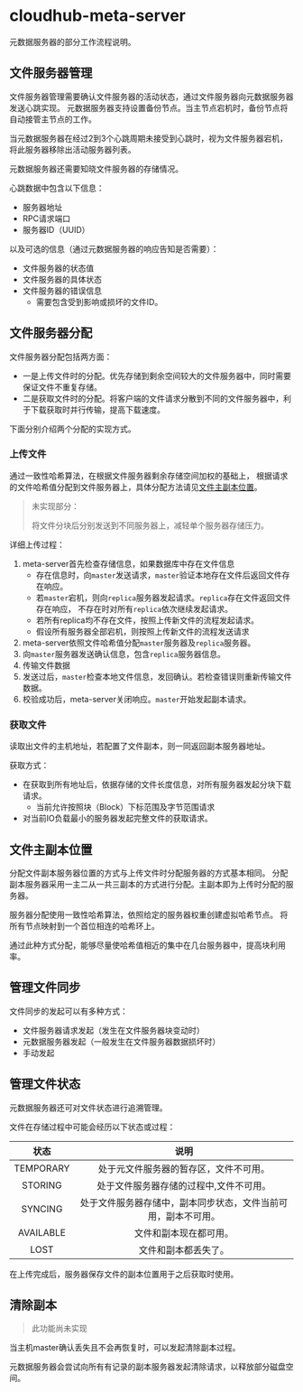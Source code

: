 # cloudhub-meta-server

元数据服务器的部分工作流程说明。

## 文件服务器管理

文件服务器管理需要确认文件服务器的活动状态，通过文件服务器向元数据服务器发送心跳实现。
元数据服务器支持设置备份节点。当主节点宕机时，备份节点将自动接管主节点的工作。

当元数据服务器在经过2到3个心跳周期未接受到心跳时，视为文件服务器宕机，
将此服务器移除出活动服务器列表。

元数据服务器还需要知晓文件服务器的存储情况。

心跳数据中包含以下信息：

- 服务器地址
- RPC请求端口
- 服务器ID（UUID）

以及可选的信息（通过元数据服务器的响应告知是否需要）：

- 文件服务器的状态值
- 文件服务器的具体状态
- 文件服务器的错误信息
    - 需要包含受到影响或损坏的文件ID。

## 文件服务器分配

文件服务器分配包括两方面：

- 一是上传文件时的分配。优先存储到剩余空间较大的文件服务器中，同时需要保证文件不重复存储。
- 二是获取文件时的分配。将客户端的文件请求分散到不同的文件服务器中，利于下载获取时并行传输，提高下载速度。

下面分别介绍两个分配的实现方式。

### 上传文件

通过一致性哈希算法，在根据文件服务器剩余存储空间加权的基础上，
根据请求的文件哈希值分配到文件服务器上，具体分配方法请见[文件主副本位置](#文件主副本位置)。
> 未实现部分：
>
> 将文件分块后分别发送到不同服务器上，减轻单个服务器存储压力。

详细上传过程：

1. meta-server首先检查存储信息，如果数据库中存在文件信息
    - 存在信息时，向`master`发送请求，`master`验证本地存在文件后返回文件存在响应。
    - 若`master`宕机，则向`replica`服务器发起请求。`replica`存在文件返回文件存在响应，
      不存在时对所有`replica`依次继续发起请求。
    - 若所有replica均不存在文件，按照上传新文件的流程发起请求。
    - 假设所有服务器全部宕机，则按照上传新文件的流程发送请求
2. meta-server依照文件哈希值分配`master`服务器及`replica`服务器。
3. 向`master`服务器发送确认信息，包含`replica`服务器信息。
4. 传输文件数据
5. 发送过后，`master`检查本地文件信息，发回确认。若检查错误则重新传输文件数据。
6. 校验成功后，meta-server关闭响应。`master`开始发起副本请求。

### 获取文件

读取出文件的主机地址，若配置了文件副本，则一同返回副本服务器地址。

获取方式：

- 在获取到所有地址后，依据存储的文件长度信息，对所有服务器发起分块下载请求。
  - 当前允许按照块（Block）下标范围及字节范围请求
- 对当前IO负载最小的服务器发起完整文件的获取请求。

## 文件主副本位置

分配文件副本服务器位置的方式与上传文件时分配服务器的方式基本相同。
分配副本服务器采用一主二从一共三副本的方式进行分配。主副本即为上传时分配的服务器。

服务器分配使用一致性哈希算法，依照给定的服务器权重创建虚拟哈希节点。
将所有节点映射到一个首位相连的哈希环上。

通过此种方式分配，能够尽量使哈希值相近的集中在几台服务器中，提高块利用率。

## 管理文件同步

文件同步的发起可以有多种方式：

- 文件服务器请求发起（发生在文件服务器块变动时）
- 元数据服务器发起（一般发生在文件服务器数据损坏时）
- 手动发起

## 管理文件状态

元数据服务器还可对文件状态进行追溯管理。

文件在存储过程中可能会经历以下状态或过程：

|    状态     |               说明                |
|:---------:|:-------------------------------:|
| TEMPORARY |       处于元文件服务器的暂存区，文件不可用。       |
|  STORING  |      处于文件服务器存储的过程中,文件不可用。       |
|  SYNCING  | 处于文件服务器存储中，副本同步状态，文件当前可用，副本不可用。 |
| AVAILABLE |           文件和副本现在都可用。           |
|   LOST    |           文件和副本都丢失了。            |

在上传完成后，服务器保存文件的副本位置用于之后获取时使用。

## 清除副本

> 此功能尚未实现

当主机master确认丢失且不会再恢复时，可以发起清除副本过程。

元数据服务器会尝试向所有有记录的副本服务器发起清除请求，以释放部分磁盘空间。
